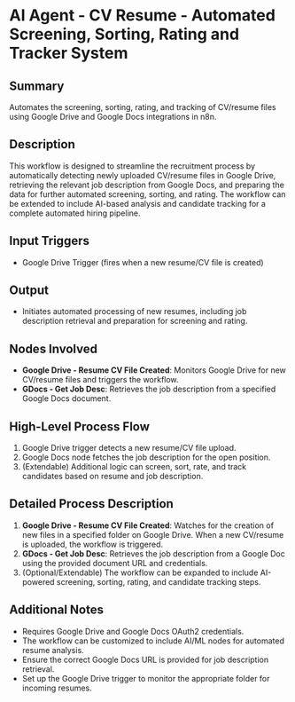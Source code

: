 # AI Agent - CV Resume - Automated Screening, Sorting, Rating and Tracker System

## Summary
Automates the screening, sorting, rating, and tracking of CV/resume files using Google Drive and Google Docs integrations in n8n.

## Description
This workflow is designed to streamline the recruitment process by automatically detecting newly uploaded CV/resume files in Google Drive, retrieving the relevant job description from Google Docs, and preparing the data for further automated screening, sorting, and rating. The workflow can be extended to include AI-based analysis and candidate tracking for a complete automated hiring pipeline.

## Input Triggers
- Google Drive Trigger (fires when a new resume/CV file is created)

## Output
- Initiates automated processing of new resumes, including job description retrieval and preparation for screening and rating.

## Nodes Involved
- **Google Drive - Resume CV File Created**: Monitors Google Drive for new CV/resume files and triggers the workflow.
- **GDocs - Get Job Desc**: Retrieves the job description from a specified Google Docs document.

## High-Level Process Flow
1. Google Drive trigger detects a new resume/CV file upload.
2. Google Docs node fetches the job description for the open position.
3. (Extendable) Additional logic can screen, sort, rate, and track candidates based on resume and job description.

## Detailed Process Description
1. **Google Drive - Resume CV File Created**: Watches for the creation of new files in a specified folder on Google Drive. When a new CV/resume is uploaded, the workflow is triggered.
2. **GDocs - Get Job Desc**: Retrieves the job description from a Google Doc using the provided document URL and credentials.
3. (Optional/Extendable) The workflow can be expanded to include AI-powered screening, sorting, rating, and candidate tracking steps.

## Additional Notes
- Requires Google Drive and Google Docs OAuth2 credentials.
- The workflow can be customized to include AI/ML nodes for automated resume analysis.
- Ensure the correct Google Docs URL is provided for job description retrieval.
- Set up the Google Drive trigger to monitor the appropriate folder for incoming resumes.
